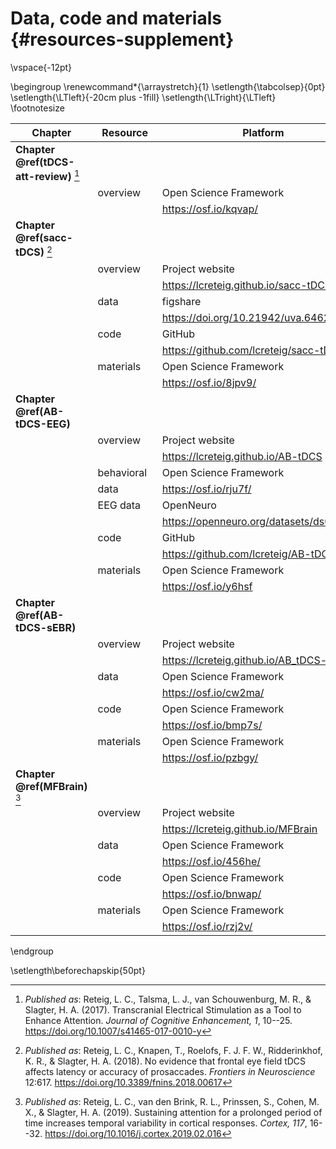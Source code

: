 # Data, code and materials {#resources-supplement}

\vspace{-12pt}

\begingroup
\renewcommand*{\arraystretch}{1}
\setlength{\tabcolsep}{0pt}
\setlength{\LTleft}{-20cm plus -1fill}
\setlength{\LTright}{\LTleft}
\footnotesize

| Chapter                                  | Resource     | Platform                                  | DOI                                |
|------------------------------------------|--------------|-------------------------------------------|------------------------------------|
| __Chapter \@ref(tDCS-att-review)__ [^ch2] |              |                                           |                                    |
|                                          | overview     | Open Science Framework                    | 10.17605/OSF.IO/KQVAP              |
|                                          |              | <https://osf.io/kqvap/>                   |                                    |
| __Chapter \@ref(sacc-tDCS)__ [^ch3]       |              |                                           |                                    |
|                                          | overview     | Project website                           |                                    |
|                                          |              | <https://lcreteig.github.io/sacc-tDCS>    |                                    |
|                                          | data         | figshare                                  | 10.21942/uva.6462770               |
|                                          |              | <https://doi.org/10.21942/uva.6462770.v1> |                                    |
|                                          | code         | GitHub                                    | 10.5281/zenodo.1410502             |
|                                          |              | <https://github.com/lcreteig/sacc-tDCS>   |                                    |
|                                          | materials    | Open Science Framework                    | 10.17605/OSF.IO/8JPV9              |
|                                          |              | <https://osf.io/8jpv9/>                   |                                    |
| __Chapter \@ref(AB-tDCS-EEG)__           |              |                                           |                                    |
|                                          | overview     | Project website                           |                                    |
|                                          |              | <https://lcreteig.github.io/AB-tDCS>      |                                    |
|                                          | behavioral&nbsp;&nbsp;   | Open Science Framework                    | 10.17605/OSF.IO/RJU7F              |
|                                          | data         | <https://osf.io/rju7f/>                   |                                    |
|                                          | EEG data     | OpenNeuro                                 | 10.18112/openneuro.ds001810.v1.1.0 |
|                                          |              | <https://openneuro.org/datasets/ds001810> |                                    |
|                                          | code         | GitHub                                    | 10.5281/zenodo.3233872             |
|                                          |              | <https://github.com/lcreteig/AB-tDCS>     |                                    |
|                                          | materials    | Open Science Framework                    | 10.17605/OSF.IO/Y6HSF              |
|                                          |              | <https://osf.io/y6hsf>                    |                                    |
| __Chapter \@ref(AB-tDCS-sEBR)__          |              |                                           |                                    |
|                                          | overview     | Project website                           |                                    |
|                                          |              | <https://lcreteig.github.io/AB_tDCS-sEBR> |                                    |
|                                          | data         | Open Science Framework                    | 10.17605/OSF.IO/CW2MA              |
|                                          |              | <https://osf.io/cw2ma/>                   |                                    |
|                                          | code         | Open Science Framework                    | 10.17605/OSF.IO/BMP7S              |
|                                          |              | <https://osf.io/bmp7s/>                   |                                    |
|                                          | materials    | Open Science Framework                    | 10.17605/OSF.IO/PZBGY              |
|                                          |              | <https://osf.io/pzbgy/>                   |                                    |
| __Chapter \@ref(MFBrain)__ [^ch6]         |              |                                           |                                    |
|                                          | overview     | Project website                           |                                    |
|                                          |              | <https://lcreteig.github.io/MFBrain>      |                                    |
|                                          | data         | Open Science Framework                    | 10.17605/OSF.IO/456HE              |
|                                          |              | <https://osf.io/456he/>                   |                                    |
|                                          | code         | Open Science Framework                    | 10.17605/OSF.IO/BNWAP              |
|                                          |              | <https://osf.io/bnwap/>                   |                                    |
|                                          | materials    | Open Science Framework                    | 10.17605/OSF.IO/RZ2JV              |
|                                          |              | <https://osf.io/rzj2v/>                   |                                    |

\endgroup

[^ch2]: _Published as_: Reteig, L. C., Talsma, L. J., van Schouwenburg, M. R., & Slagter, H. A. (2017). Transcranial Electrical Stimulation as a Tool to Enhance Attention. _Journal of Cognitive Enhancement, 1_, 10--25. <https://doi.org/10.1007/s41465-017-0010-y>

[^ch3]: _Published as_: Reteig, L. C., Knapen, T., Roelofs, F. J. F. W., Ridderinkhof, K. R., & Slagter, H. A. (2018). No evidence that frontal eye field tDCS affects latency or accuracy of prosaccades. _Frontiers in Neuroscience_ 12:617. <https://doi.org/10.3389/fnins.2018.00617>

[^ch6]: _Published as_: Reteig, L. C., van den Brink, R. L., Prinssen, S., Cohen, M. X., & Slagter, H. A. (2019). Sustaining attention for a prolonged period of time increases temporal variability in cortical responses. *Cortex, 117*, 16--32. <https://doi.org/10.1016/j.cortex.2019.02.016>

\setlength\beforechapskip{50pt}
